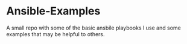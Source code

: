 # Ansible-Examples

A small repo with some of the basic ansbile playbooks I use and some examples that may be helpful to others.
